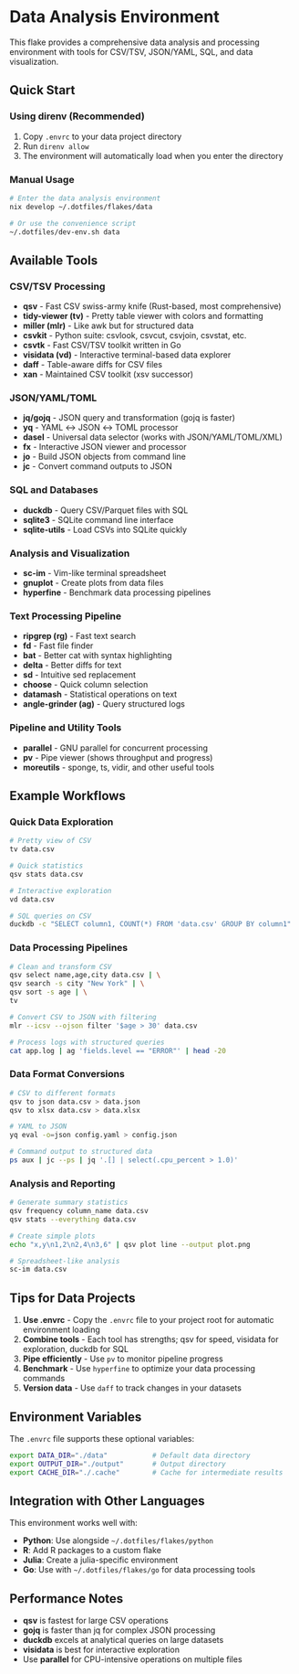 # Data Analysis Environment

This flake provides a comprehensive data analysis and processing environment with tools for CSV/TSV, JSON/YAML, SQL, and data visualization.

## Quick Start

### Using direnv (Recommended)
1. Copy `.envrc` to your data project directory
2. Run `direnv allow`
3. The environment will automatically load when you enter the directory

### Manual Usage
```bash
# Enter the data analysis environment
nix develop ~/.dotfiles/flakes/data

# Or use the convenience script
~/.dotfiles/dev-env.sh data
```

## Available Tools

### CSV/TSV Processing
- **qsv** - Fast CSV swiss-army knife (Rust-based, most comprehensive)
- **tidy-viewer (tv)** - Pretty table viewer with colors and formatting
- **miller (mlr)** - Like awk but for structured data
- **csvkit** - Python suite: csvlook, csvcut, csvjoin, csvstat, etc.
- **csvtk** - Fast CSV/TSV toolkit written in Go
- **visidata (vd)** - Interactive terminal-based data explorer
- **daff** - Table-aware diffs for CSV files
- **xan** - Maintained CSV toolkit (xsv successor)

### JSON/YAML/TOML
- **jq/gojq** - JSON query and transformation (gojq is faster)
- **yq** - YAML ↔ JSON ↔ TOML processor
- **dasel** - Universal data selector (works with JSON/YAML/TOML/XML)
- **fx** - Interactive JSON viewer and processor
- **jo** - Build JSON objects from command line
- **jc** - Convert command outputs to JSON

### SQL and Databases
- **duckdb** - Query CSV/Parquet files with SQL
- **sqlite3** - SQLite command line interface
- **sqlite-utils** - Load CSVs into SQLite quickly

### Analysis and Visualization
- **sc-im** - Vim-like terminal spreadsheet
- **gnuplot** - Create plots from data files
- **hyperfine** - Benchmark data processing pipelines

### Text Processing Pipeline
- **ripgrep (rg)** - Fast text search
- **fd** - Fast file finder
- **bat** - Better cat with syntax highlighting
- **delta** - Better diffs for text
- **sd** - Intuitive sed replacement
- **choose** - Quick column selection
- **datamash** - Statistical operations on text
- **angle-grinder (ag)** - Query structured logs

### Pipeline and Utility Tools
- **parallel** - GNU parallel for concurrent processing
- **pv** - Pipe viewer (shows throughput and progress)
- **moreutils** - sponge, ts, vidir, and other useful tools

## Example Workflows

### Quick Data Exploration
```bash
# Pretty view of CSV
tv data.csv

# Quick statistics
qsv stats data.csv

# Interactive exploration
vd data.csv

# SQL queries on CSV
duckdb -c "SELECT column1, COUNT(*) FROM 'data.csv' GROUP BY column1"
```

### Data Processing Pipelines
```bash
# Clean and transform CSV
qsv select name,age,city data.csv | \
qsv search -s city "New York" | \
qsv sort -s age | \
tv

# Convert CSV to JSON with filtering
mlr --icsv --ojson filter '$age > 30' data.csv

# Process logs with structured queries
cat app.log | ag 'fields.level == "ERROR"' | head -20
```

### Data Format Conversions
```bash
# CSV to different formats
qsv to json data.csv > data.json
qsv to xlsx data.csv > data.xlsx

# YAML to JSON
yq eval -o=json config.yaml > config.json

# Command output to structured data
ps aux | jc --ps | jq '.[] | select(.cpu_percent > 1.0)'
```

### Analysis and Reporting
```bash
# Generate summary statistics
qsv frequency column_name data.csv
qsv stats --everything data.csv

# Create simple plots
echo "x,y\n1,2\n2,4\n3,6" | qsv plot line --output plot.png

# Spreadsheet-like analysis
sc-im data.csv
```

## Tips for Data Projects

1. **Use .envrc** - Copy the `.envrc` file to your project root for automatic environment loading
2. **Combine tools** - Each tool has strengths; qsv for speed, visidata for exploration, duckdb for SQL
3. **Pipe efficiently** - Use `pv` to monitor pipeline progress
4. **Benchmark** - Use `hyperfine` to optimize your data processing commands
5. **Version data** - Use `daff` to track changes in your datasets

## Environment Variables

The `.envrc` file supports these optional variables:
```bash
export DATA_DIR="./data"           # Default data directory
export OUTPUT_DIR="./output"       # Output directory
export CACHE_DIR="./.cache"        # Cache for intermediate results
```

## Integration with Other Languages

This environment works well with:
- **Python**: Use alongside `~/.dotfiles/flakes/python`
- **R**: Add R packages to a custom flake
- **Julia**: Create a julia-specific environment
- **Go**: Use with `~/.dotfiles/flakes/go` for data processing tools

## Performance Notes

- **qsv** is fastest for large CSV operations
- **gojq** is faster than jq for complex JSON processing
- **duckdb** excels at analytical queries on large datasets
- **visidata** is best for interactive exploration
- Use **parallel** for CPU-intensive operations on multiple files
